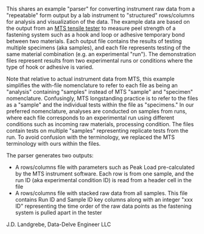 This shares an example "parser" for converting instrument raw data from a "repeatable" form output by a lab instrument to "structured" rows/columns for analysis and visualization of the data. The example data are based on the output from an [MTS tensile tester](https://www.mts.com/en/products/materials/dynamic-materials-test-systems) to measure peel strength of a fastening system such as a hook and loop or adhesive temporary bond between two materials. Each output file contains the results of testing multiple specimens (aka samples), and each file represents testing of the same material combination (e.g. an experimental "run"). The demonstration files represent results from two experimental runs or conditions where the type of hook or adhesive is varied. 

Note that relative to actual instrument data from MTS, this example simplifies the with-file nomenclature to refer to each file as being an "analysis" containing "samples" instead of MTS "sample" and "specimen" nomenclature. Confusingly, MTS longstanding practice is to refer to the files as a "sample" and the individual tests within the file as "specimens." In our preferred nomenclature, analyses are conducted on samples from runs, where each file  corresponds to an experimental run using different conditions such as incoming raw materials, processing condition. The files contain tests on multiple "samples" representing replicate tests from the run. To avoid confusion with the terminology, we replaced the MTS terminology with ours within the files.

The parser generates two outputs:
* A rows/columns file with parameters such as Peak Load pre-calculated by the MTS instrument software. Each row is from one sample, and the run ID (aka experimental condition ID) is read from a header cell in the file
* A rows/columns file with stacked raw data from all samples. This file contains Run ID and Sample ID key columns along with an integer "xxx ID" representing the time order of the raw data points as the fastening system is pulled apart in the tester

J.D. Landgrebe,
Data-Delve Engineer LLC
